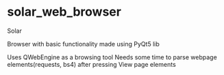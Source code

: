 # solar_web_browser
Solar

Browser with basic functionality made using PyQt5 lib

Uses QWebEngine as a browsing tool
Needs some time to parse webpage elements(requests, bs4) after pressing View page elements
